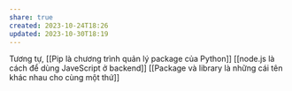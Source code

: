 ```yaml
---
share: true
created: 2023-10-24T18:26
updated: 2023-10-30T18:19
---
```

Tương tự, [[Pip là chương trình quản lý package của Python]]
[[node.js là cách để dùng JaveScript ở backend]]
[[Package và library là những cái tên khác nhau cho cùng một thứ]]
